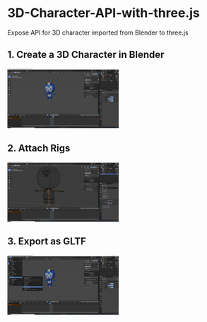 # 3D-Character-API-with-three.js
Expose API for 3D character imported from Blender to three.js
## 1. Create a 3D Character in Blender
<img src="https://github.com/Em7999/3D-Character-API-with-three.js/blob/main/pics/blender-Tpose.png" width="50%">  

## 2. Attach Rigs
<img src="https://github.com/Em7999/3D-Character-API-with-three.js/blob/main/pics/blender-rig.png" width="50%">  

## 3. Export as GLTF
<img src="https://github.com/Em7999/3D-Character-API-with-three.js/blob/main/pics/blender-exportGLTF.png" width="50%">
